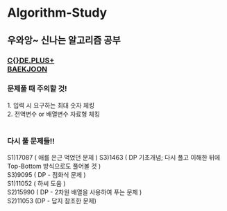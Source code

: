 # Algorithm-Study
<h2>우와앙~ 신나는 알고리즘 공부</h2>
  
<h3>
  <a href="https://code.plus/course/41" target="_blank">C{}DE.PLUS+</a><br>
  <a href="https://www.acmicpc.net" target="_blank">BAEKJOON</a>
</h3>

<h3>문제풀 때 주의할 것!</h3>
1. 입력 시 요구하는 최대 숫자 체킹<br>
2. 전역변수 or 배열변수 자료형 체킹<br><br>

<h3>다시 풀 문제들!!</h3>

S1)17087 ( 애를 은근 먹었던 문제 )
S3)1463 ( DP 기초개념; 다시 풀고 이해한 뒤에 Top-Bottom 방식으로도 풀어볼 것 )<br>
S3)9095 ( DP - 점화식 문제 )<br>
S1)11052 ( 하씨 도움 )<br>
S2)15990 ( DP - 2차원 배열을 사용하여 푸는 문제 )<br>
S2)11053 (DP - 답지 참조한 문제)<br>
